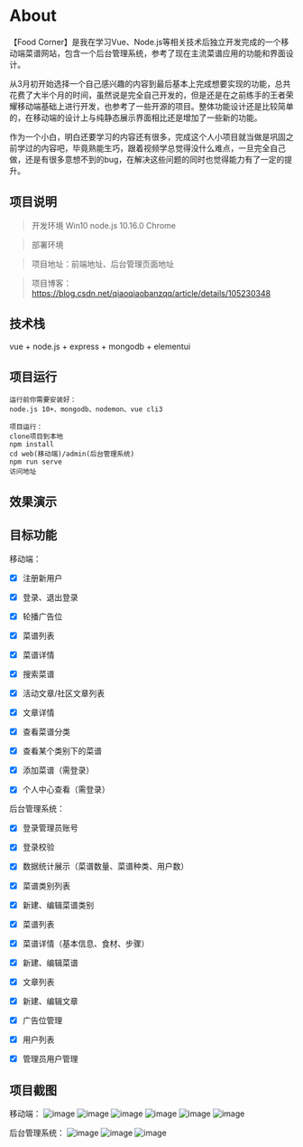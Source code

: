 # About

【Food Corner】是我在学习Vue、Node.js等相关技术后独立开发完成的一个移动端菜谱网站，包含一个后台管理系统，参考了现在主流菜谱应用的功能和界面设计。

从3月初开始选择一个自己感兴趣的内容到最后基本上完成想要实现的功能，总共花费了大半个月的时间，虽然说是完全自己开发的，但是还是在之前练手的王者荣耀移动端基础上进行开发，也参考了一些开源的项目。整体功能设计还是比较简单的，在移动端的设计上与纯静态展示界面相比还是增加了一些新的功能。

作为一个小白，明白还要学习的内容还有很多，完成这个人小项目就当做是巩固之前学过的内容吧，毕竟熟能生巧，跟着视频学总觉得没什么难点，一旦完全自己做，还是有很多意想不到的bug，在解决这些问题的同时也觉得能力有了一定的提升。

## 项目说明

> 开发环境  Win10     node.js 10.16.0     Chrome

> 部署环境

> 项目地址：前端地址、后台管理页面地址

> 项目博客：https://blog.csdn.net/qiaoqiaobanzqq/article/details/105230348



## 技术栈

vue + node.js + express + mongodb + elementui

## 项目运行

```
运行前你需要安装好：
node.js 10+、mongodb、nodemon、vue cli3

项目运行：
clone项目到本地
npm install
cd web(移动端)/admin(后台管理系统)
npm run serve
访问地址
```



## 效果演示



## 目标功能

移动端：

- [x] 注册新用户

- [x] 登录、退出登录
- [x] 轮播广告位

- [x] 菜谱列表

- [x] 菜谱详情

- [x] 搜索菜谱

- [x] 活动文章/社区文章列表

- [x] 文章详情

- [x] 查看菜谱分类

- [x] 查看某个类别下的菜谱

- [x] 添加菜谱（需登录）

- [x] 个人中心查看（需登录）


后台管理系统：

- [x] 登录管理员账号
- [x] 登录校验

- [x] 数据统计展示（菜谱数量、菜谱种类、用户数）
- [x] 菜谱类别列表
- [x] 新建、编辑菜谱类别
- [x] 菜谱列表
- [x] 菜谱详情（基本信息、食材、步骤）
- [x] 新建、编辑菜谱
- [x] 文章列表
- [x] 新建、编辑文章
- [x] 广告位管理
- [x] 用户列表
- [x] 管理员用户管理



## 项目截图
移动端：
![image](https://github.com/Zhouqiaoqiao1026/fullstack-food-corner/blob/master/screenshots/1.png)
![image](https://github.com/Zhouqiaoqiao1026/fullstack-food-corner/blob/master/screenshots/2.png)
![image](https://github.com/Zhouqiaoqiao1026/fullstack-food-corner/blob/master/screenshots/3.png)
![image](https://github.com/Zhouqiaoqiao1026/fullstack-food-corner/blob/master/screenshots/4.png)
![image](https://github.com/Zhouqiaoqiao1026/fullstack-food-corner/blob/master/screenshots/5.png)
![image](https://github.com/Zhouqiaoqiao1026/fullstack-food-corner/blob/master/screenshots/5.1.png)

后台管理系统：
![image](https://github.com/Zhouqiaoqiao1026/fullstack-food-corner/blob/master/screenshots/6.png)
![image](https://github.com/Zhouqiaoqiao1026/fullstack-food-corner/blob/master/screenshots/7.png)
![image](https://github.com/Zhouqiaoqiao1026/fullstack-food-corner/blob/master/screenshots/8.png)
